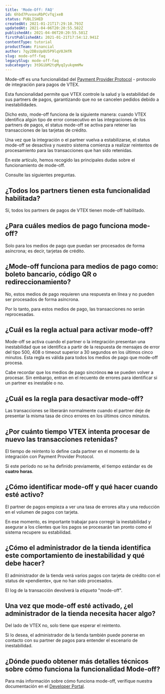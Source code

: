 ```yaml
---
title: 'Mode-Off: FAQ'
id: 6hbd7PuvoxuRbPCvTqjxeB
status: PUBLISHED
createdAt: 2021-01-21T17:29:10.793Z
updatedAt: 2021-04-06T20:20:55.582Z
publishedAt: 2021-04-06T20:20:55.581Z
firstPublishedAt: 2021-01-21T17:54:12.941Z
contentType: tutorial
productTeam: Financial
author: 7qy2DBsUp8U5P9lqV0JHfR
slug: mode-off-faq
legacySlug: mode-off-faq
subcategory: 3tDGibM2tqMyqIyukqmmMw
---
```


Mode-off es una funcionalidad del [Payment Provider Protocol](https://developers.vtex.com/vtex-developer-docs/docs/payment-provider-protocol "Payment Provider Protocol") - protocolo de integración para pagos de VTEX.

Esta funcionalidad permite que VTEX controle la salud y la estabilidad de sus partners de pagos, garantizando que no se cancelen pedidos debido a inestabilidades. 

Dicho esto, mode-off funciona de la siguiente manera: cuando VTEX identifica algún tipo de error consecutivo en las integraciones de los partners de pagos, el status mode-off se activa para retener las transacciones de las tarjetas de crédito. 

Una vez que la integración o el partner vuelva a estabilizarse, el status mode-off se desactiva y nuestro sistema comienza a realizar reintentos de procesamiento para las transacciones que han sido retenidas.

En este artículo, hemos recogido las principales dudas sobre el funcionamiento de mode-off.

Consulte las siguientes preguntas.

## ¿Todos los partners tienen esta funcionalidad habilitada?

Sí, todos los partners de pagos de VTEX tienen mode-off habilitado.

## ¿Para cuáles medios de pago funciona mode-off?

Solo para los medios de pago que puedan ser procesados de forma asíncrona; es decir, tarjetas de crédito.

## ¿Mode-off funciona para medios de pago como: boleto bancario, código QR o redireccionamiento?

No, estos medios de pago requieren una respuesta en línea y no pueden ser procesados de forma asíncrona.

Por lo tanto, para estos medios de pago, las transacciones no serán reprocesadas.

## ¿Cuál es la regla actual para activar mode-off?

Mode-off se activa cuando el partner o la integración presentan una inestabilidad que se identifica a partir de la respuesta de mensajes de error del tipo 500, 408 o timeout superior a 30 segundos en los últimos cinco minutos. Esta regla es válida para todos los medios de pago que mode-off procesa.

<div class="alert alert-warning">
Cabe recordar que los medios de pago sincrónos <strong>no</strong> se pueden volver a procesar. Sin embargo, entran en el recuento de errores para identificar si un partner es inestable o no.
</div>

## ¿Cuál es la regla para desactivar mode-off?

Las transacciones se liberarán normalmente cuando el partner deje de presentar la misma tasa de cinco errores en los últimos cinco minutos. 

## ¿Por cuánto tiempo VTEX intenta procesar de nuevo las transacciones retenidas?

El tiempo de reintento lo define cada partner en el momento de la integración con Payment Provider Protocol.

Si este período no se ha definido previamente, el tiempo estándar es de __cuatro horas__.

## ¿Cómo identificar mode-off y qué hacer cuando esté activo?

El partner de pagos empieza a ver una tasa de errores alta y una reducción en el volumen de pagos con tarjeta. 

En ese momento, es importante trabajar para corregir la inestabilidad y asegurar a los clientes que los pagos se procesarán tan pronto como el sistema recupere su estabilidad.

## ¿Cómo el administrador de la tienda identifica este comportamiento de inestabilidad y qué debe hacer?

El administrador de la tienda verá varios pagos con tarjeta de crédito con el status de «pendiente», que no han sido procesados. 

El log de la transacción devolverá la *etiqueta* "mode-off".

## Una vez que mode-off esté activado, ¿el administrador de la tienda necesita hacer algo?

Del lado de VTEX no, solo tiene que esperar el reintento.

Si lo desea, el administrador de la tienda también puede ponerse en contacto con su partner de pagos para entender el escenario de inestabilidad.

## ¿Dónde puedo obtener más detalles técnicos sobre cómo funciona la funcionalidad Mode-off?

Para más información sobre cómo funciona mode-off, verifique nuestra documentación en el [Developer Portal](https://developers.vtex.com/vtex-rest-api/docs/payments-integration-purchase-flows#mode-off "").

